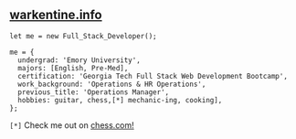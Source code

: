 ## [warkentine.info](https://warkentine.info)

```
let me = new Full_Stack_Developer();

me = {
  undergrad: 'Emory University',
  majors: [English, Pre-Med],
  certification: 'Georgia Tech Full Stack Web Development Bootcamp',
  work_background: 'Operations & HR Operations',
  previous_title: 'Operations Manager',
  hobbies: guitar, chess,[*] mechanic-ing, cooking],
};
```


`[*]` Check me out on [chess.com!](https://www.chess.com/member/strong-brew)
